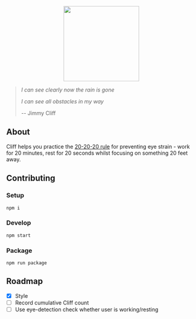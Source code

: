 <p align='center'>
  <img src='https://cloud.githubusercontent.com/assets/1913316/15395204/a5a7cfa0-1dce-11e6-8e07-874266d87b0e.png' width='200'/>
</p>

> *I can see clearly now the rain is gone*
>
> *I can see all obstacles in my way*
>
> -- Jimmy Cliff

## About

Cliff helps you practice the [20-20-20 rule](http://www.labnol.org/software/computer-eye-exercise/14069/) for preventing eye strain - work for 20 minutes, rest for 20 seconds whilst focusing on something 20 feet away.

## Contributing

### Setup

```
npm i
```

### Develop

```
npm start
```

### Package

```
npm run package
```

## Roadmap

- [x] Style
- [ ] Record cumulative Cliff count
- [ ] Use eye-detection check whether user is working/resting

